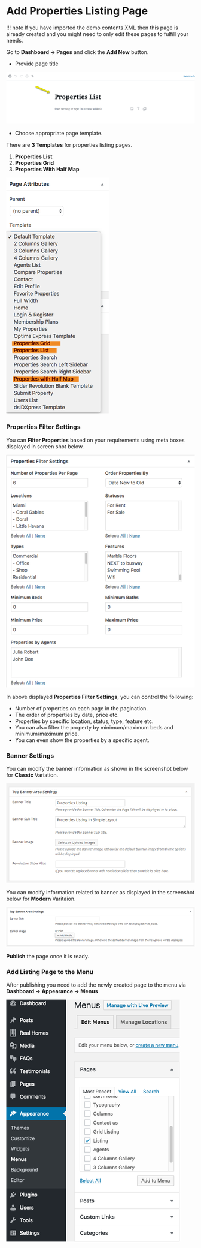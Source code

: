 # Add Properties Listing Page

!!! note
    If you have imported the demo contents XML then this page is already created and you might need to only edit these pages to fulfill your needs.

Go to **Dashboard → Pages** and click the **Add New** button.

- Provide page title

![Properties Listing Page](images/create-pages/add-properties-listing-page-gutenberg.png)

- Choose appropriate page template.

There are **3 Templates** for properties listing pages.

1. **Properties List**
2. **Properties Grid**
3. **Properties With Half Map**

![Properties Listing Templates](images/create-pages/properties-listing-templates.png)

### **Properties Filter Settings**

You can **Filter Properties** based on your requirements using meta boxes displayed in screen shot below. 

![Properties Filter Settings](images/create-pages/properties-filter.png)

In above displayed **Properties Filter Settings**, you can control the following:

- Number of properties on each page in the pagination.
- The order of properties by date, price etc.
- Properties by specific location, status, type, feature etc.
- You can also filter the property by minimum/maximum beds and minimum/maximum price.
- You can even show the properties by a specific agent.

### **Banner Settings**

You can modify the banner information as shown in the screenshot below for **Classic** Variation.

![Banner Area Settings](images/create-pages/banner-area-settings.png)

You can modify information related to banner as displayed in the screenshot below for **Modern** Varitaion.

![Add Gallery Page](images/create-pages/agent-banner-area-settings-mod.png)

**Publish** the page once it is ready.

### **Add Listing Page to the Menu**

After publishing you need to add the newly created page to the menu via **Dashboard → Appearance → Menus** 

![Adding Listing Page to the Menu](images/create-pages/add-listing-page-menu.png)
